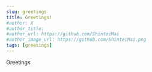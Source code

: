 ```yaml
---
slug: greetings
title: Greetings!
#author: X
#author_title: 
#author_url: https://github.com/ShinteiMai
#author_image_url: https://github.com/ShinteiMai.png
tags: [greetings]
---
```


Greetings 
